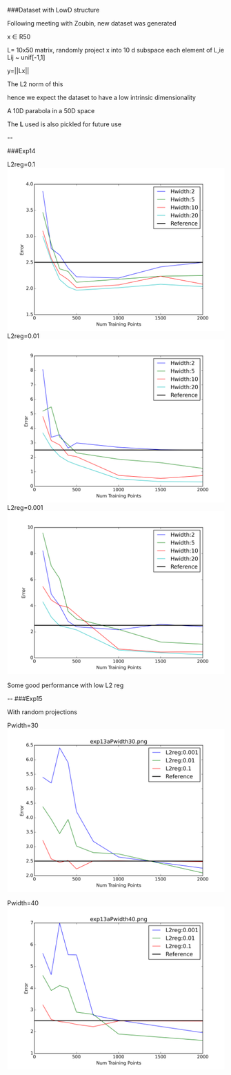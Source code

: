 ###Dataset with LowD structure

Following meeting with Zoubin, new dataset was generated


x ∈ R50 

L= 10x50 matrix, randomly project x into 10 d subspace
each element of L,ie Lij ~ unif[-1,1]


y=||Lx||

The L2 norm of this 

hence we expect the dataset to have a low intrinsic dimensionality 


A 10D parabola in a 50D space 

The **L** used is also pickled for future use


--

###Exp14


L2reg=0.1
![image](exp14aL2reg0.1.png)
L2reg=0.01
![image](exp14aL2reg0.01.png)
L2reg=0.001
![image](exp14aL2reg0.001.png)


Some good performance with low L2 reg



--
###Exp15

With random projections 

Pwidth=30
![image](exp15aPwidth30.png)


Pwidth=40
![image](exp15aPwidth40.png)




